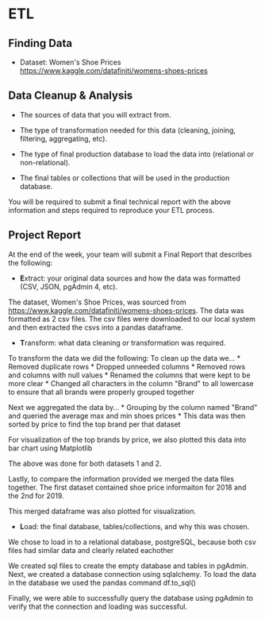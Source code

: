 # ETL


## Finding Data

* Dataset: Women's Shoe Prices https://www.kaggle.com/datafiniti/womens-shoes-prices

## Data Cleanup & Analysis

* The sources of data that you will extract from.

* The type of transformation needed for this data (cleaning, joining, filtering, aggregating, etc).

* The type of final production database to load the data into (relational or non-relational).

* The final tables or collections that will be used in the production database.

You will be required to submit a final technical report with the above information and steps required to reproduce your ETL process.

## Project Report

At the end of the week, your team will submit a Final Report that describes the following:

* **E**xtract: your original data sources and how the data was formatted (CSV, JSON, pgAdmin 4, etc).

The dataset, Women's Shoe Prices, was sourced from https://www.kaggle.com/datafiniti/womens-shoes-prices. The data was formatted as 2 csv files. The csv files were downloaded to our local system and then extracted the csvs into a pandas dataframe. 

* **T**ransform: what data cleaning or transformation was required.

To transform the data we did the following:
To clean up the data we...
    * Removed duplicate rows
    * Dropped unneeded columns
    * Removed rows and columns with null values
    * Renamed the columns that were kept to be more clear
    * Changed all characters in the column "Brand" to all lowercase to ensure that all brands were properly grouped together
    
Next we aggregated the data by...
    * Grouping by the column named "Brand" and queried the average max and min shoes prices
    * This data was then sorted by price to find the top brand per that dataset
   
For visualization of the top brands by price, we also plotted this data into bar chart using Matplotlib

The above was done for both datasets 1 and 2. 

Lastly, to compare the information provided we merged the data files together. The first dataset contained shoe price informaiton for 2018 and the 2nd for 2019.

This merged dataframe was also plotted for visualization. 

* **L**oad: the final database, tables/collections, and why this was chosen.

We chose to load in to a relational database, postgreSQL, because both csv files had similar data and clearly related eachother

We created sql files to create the empty database and tables in pgAdmin. Next, we created a database connection using sqlalchemy. 
To load the data in the database we used the pandas command df.to_sql()

Finally, we were able to successfully query the database using pgAdmin to verify that the connection and loading was successful. 